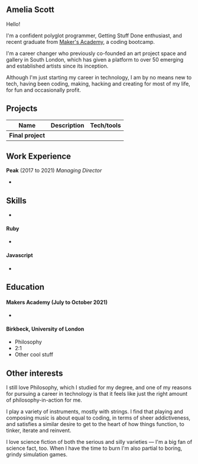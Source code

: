 ## Amelia Scott

Hello!

I'm a confident polyglot programmer, Getting Stuff Done enthusiast, and  recent graduate from [Maker's Academy](https://makers.tech/), a coding bootcamp.

I'm a career changer who previously co-founded an art project space and gallery in South London, which has given a platform to over 50 emerging and established artists since its inception.

Although I'm just starting my career in technology, I am by no means new to tech, having been coding, making, hacking and creating for most of my life, for fun and occasionally profit.

## Projects

| Name                         | Description       | Tech/tools        |
| ---------------------------- | ----------------- | ----------------- |
| **Final project**            |                   |                   |

## Work Experience

**Peak** (2017 to 2021)
_Managing Director_

- 

## Skills

-


#### Ruby

- 

#### Javascript

-

## Education

#### Makers Academy (July to October 2021)

-


#### Birkbeck, University of London

- Philosophy
- 2:1
- Other cool stuff


## Other interests

I still love Philosophy, which I studied for my degree, and one of my reasons for pursuing a career in technology is that it feels like just the right amount of philosophy-in-action for me.

I play a variety of instruments, mostly with strings. I find that playing and composing music is about equal to coding, in terms of sheer addictiveness, and satisfies a similar desire to get to the heart of how things function, to tinker, iterate and reinvent.

I love science fiction of both the serious and silly varieties — I'm a big fan of science fact, too. When I have the time to burn I'm also partial to boring, grindy simulation games.
